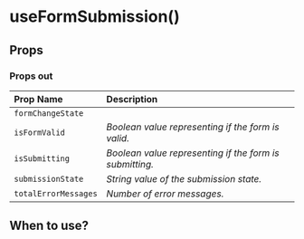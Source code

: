 # useFormSubmission\(\)

## Props

### Props out

| Prop Name | Description |
| :--- | :--- |
| `formChangeState` |  |
| `isFormValid` | _Boolean value representing if the form is valid._ |
| `isSubmitting` | _Boolean value representing if the form is submitting._ |
| `submissionState` | _String value of the submission state._ |
| `totalErrorMessages` | _Number of error messages._ |

## When to use?


